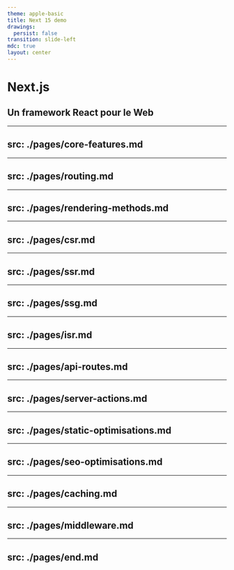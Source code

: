 ```yaml
---
theme: apple-basic
title: Next 15 demo
drawings:
  persist: false
transition: slide-left
mdc: true
layout: center
---
```


# Next.js

## Un framework React pour le Web

<div class="abs-br m-6 flex gap-2">
  <a href="https://github.com/klemjul/next-15-demo" target="_blank" alt="GitHub" title="Open in GitHub"
    class="text-xl slidev-icon-btn opacity-50 !border-none !hover:text-white">
    <carbon-logo-github />
  </a>
</div>

---
src: ./pages/core-features.md
---

---
src: ./pages/routing.md
---

---
src: ./pages/rendering-methods.md
---

---
src: ./pages/csr.md
---

---
src: ./pages/ssr.md
---

---
src: ./pages/ssg.md
---

---
src: ./pages/isr.md
---

---
src: ./pages/api-routes.md
---

---
src: ./pages/server-actions.md
---

---
src: ./pages/static-optimisations.md
---

---
src: ./pages/seo-optimisations.md
---

---
src: ./pages/caching.md
---

---
src: ./pages/middleware.md
---

---
src: ./pages/end.md
---
